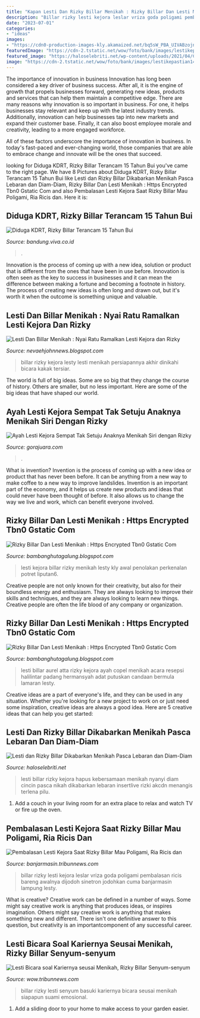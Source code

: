 ```yaml
---
title: "Kapan Lesti Dan Rizky Billar Menikah : Rizky Billar Dan Lesti Menikah : Https Encrypted Tbn0 Gstatic Com"
description: "Billar rizky lesti kejora leslar vriza goda poligami pembalasan ricis bareng awalnya dijodoh sinetron jodohkan cuma banjarmasin lampung lesty"
date: "2023-07-01"
categories:
- "ideas"
images:
- "https://cdn0-production-images-kly.akamaized.net/bq5sW_PBA_UIVABzojn6iAnn0ZA=/640x853/smart/filters:quality(75):strip_icc():format(jpeg)/kly-media-production/medias/3283556/original/050800500_1604205356-Lesti_Kejora_10.jpg"
featuredImage: "https://cdn-2.tstatic.net/wow/foto/bank/images/lestikepastian1492020a.jpg"
featured_image: "https://haloselebriti.net/wp-content/uploads/2021/04/COVER-HS-LESTI.jpg"
image: "https://cdn-2.tstatic.net/wow/foto/bank/images/lestikepastian1492020a.jpg"
---
```



The importance of innovation in business
Innovation has long been considered a key driver of business success. After all, it is the engine of growth that propels businesses forward, generating new ideas, products and services that can help them maintain a competitive edge.
There are many reasons why innovation is so important in business. For one, it helps businesses stay relevant and keep up with the latest industry trends. Additionally, innovation can help businesses tap into new markets and expand their customer base. Finally, it can also boost employee morale and creativity, leading to a more engaged workforce.

All of these factors underscore the importance of innovation in business. In today's fast-paced and ever-changing world, those companies that are able to embrace change and innovate will be the ones that succeed.

	

		
looking for Diduga KDRT, Rizky Billar Terancam 15 Tahun Bui you've came to the right page. We have 8 Pictures about Diduga KDRT, Rizky Billar Terancam 15 Tahun Bui like Lesti dan Rizky Billar Dikabarkan Menikah Pasca Lebaran dan Diam-Diam, Rizky Billar Dan Lesti Menikah : Https Encrypted Tbn0 Gstatic Com and also Pembalasan Lesti Kejora Saat Rizky Billar Mau Poligami, Ria Ricis dan. Here it is:
		
    
## Diduga KDRT, Rizky Billar Terancam 15 Tahun Bui

<img loading=lazy src="https://thumbs.vdvc.id/bandung/images/original/2022/08/11/62f4bc56e4911-rizky-billar-dan-lesti_bandung.jpg" onerror="this.onerror=null;this.src='https://tse2.mm.bing.net/th?id=OIP.J7cSeMZpE8uErwlkGvZ7OwHaEK&amp;pid=15.1';" alt="Diduga KDRT, Rizky Billar Terancam 15 Tahun Bui">

_Source: bandung.viva.co.id_

>. 

	

Innovation is the process of coming up with a new idea, solution or product that is different from the ones that have been in use before. Innovation is often seen as the key to success in businesses and it can mean the difference between making a fortune and becoming a footnote in history. The process of creating new ideas is often long and drawn out, but it's worth it when the outcome is something unique and valuable.

    
## Lesti Dan Billar Menikah : Nyai Ratu Ramalkan Lesti Kejora Dan Rizky

<img loading=lazy src="https://cdn-2.tstatic.net/banjarmasin/foto/bank/images/lesty-kejora-dan-rizky-billar-makin-serius.jpg" onerror="this.onerror=null;this.src='https://tse2.mm.bing.net/th?id=OIP.wwT1c8NtPf71s4AvstOXVgHaEK&amp;pid=15.1';" alt="Lesti Dan Billar Menikah : Nyai Ratu Ramalkan Lesti Kejora dan Rizky">

_Source: nevaehjohnnews.blogspot.com_

>billar rizky kejora lesty lesti menikah persiapannya akhir dinikahi bicara kakak tersiar. 

	

The world is full of big ideas. Some are so big that they change the course of history. Others are smaller, but no less important. Here are some of the big ideas that have shaped our world.

    
## Ayah Lesti Kejora Sempat Tak Setuju Anaknya Menikah Siri Dengan Rizky

<img loading=lazy src="https://assets.promediateknologi.com/crop/0x0:0x0/x/photo/2022/10/01/2007751964.jpg" onerror="this.onerror=null;this.src='https://tse1.mm.bing.net/th?id=OIP.86sr9ruD8JgfnMlRThIl5wHaEl&amp;pid=15.1';" alt="Ayah Lesti Kejora Sempat Tak Setuju Anaknya Menikah Siri dengan Rizky">

_Source: gorajuara.com_

>. 

	

What is invention?
Invention is the process of coming up with a new idea or product that has never been before. It can be anything from a new way to make coffee to a new way to improve landslides. 
Invention is an important part of the economy, and it helps us create new products and ideas that could never have been thought of before. It also allows us to change the way we live and work, which can benefit everyone involved.

    
## Rizky Billar Dan Lesti Menikah : Https Encrypted Tbn0 Gstatic Com

<img loading=lazy src="https://cdn0-production-images-kly.akamaized.net/bq5sW_PBA_UIVABzojn6iAnn0ZA=/640x853/smart/filters:quality(75):strip_icc():format(jpeg)/kly-media-production/medias/3283556/original/050800500_1604205356-Lesti_Kejora_10.jpg" onerror="this.onerror=null;this.src='https://tse2.mm.bing.net/th?id=OIP.FtVInh1I3KSc3NqKAnuOxAHaJ3&amp;pid=15.1';" alt="Rizky Billar Dan Lesti Menikah : Https Encrypted Tbn0 Gstatic Com">

_Source: bambanghutagalung.blogspot.com_

>lesti kejora billar rizky menikah lesty kly awal penolakan perkenalan potret liputan6. 

	

Creative people are not only known for their creativity, but also for their boundless energy and enthusiasm. They are always looking to improve their skills and techniques, and they are always looking to learn new things. Creative people are often the life blood of any company or organization.

    
## Rizky Billar Dan Lesti Menikah : Https Encrypted Tbn0 Gstatic Com

<img loading=lazy src="https://cdn.popbela.com/content-images/post/20210406/167782417-495029771532028-3980889350500551876-n-6d0422e5339f96892cd971c4282601e3.jpg" onerror="this.onerror=null;this.src='https://tse4.mm.bing.net/th?id=OIP.oEaLonCasb2jbbzYV5Hj-QHaJQ&amp;pid=15.1';" alt="Rizky Billar Dan Lesti Menikah : Https Encrypted Tbn0 Gstatic Com">

_Source: bambanghutagalung.blogspot.com_

>lesti billar aurel atta rizky kejora ayah copel menikah acara resepsi halilintar padang hermansyah adat putuskan candaan bermula lamaran lesty. 

	

Creative ideas are a part of everyone's life, and they can be used in any situation. Whether you're looking for a new project to work on or just need some inspiration, creative ideas are always a good idea. Here are 5 creative ideas that can help you get started: 

    
## Lesti Dan Rizky Billar Dikabarkan Menikah Pasca Lebaran Dan Diam-Diam

<img loading=lazy src="https://haloselebriti.net/wp-content/uploads/2021/04/COVER-HS-LESTI.jpg" onerror="this.onerror=null;this.src='https://tse4.mm.bing.net/th?id=OIP.vM9IMVKCnjo-9vQrRy9BXAHaEc&amp;pid=15.1';" alt="Lesti dan Rizky Billar Dikabarkan Menikah Pasca Lebaran dan Diam-Diam">

_Source: haloselebriti.net_

>lesti billar rizky kejora hapus kebersamaan menikah nyanyi diam cincin pasca nikah dikabarkan lebaran insertlive rizki akcdn menangis terlena pilu. 

	

1. Add a couch in your living room for an extra place to relax and watch TV or fire up the oven.

    
## Pembalasan Lesti Kejora Saat Rizky Billar Mau Poligami, Ria Ricis Dan

<img loading=lazy src="https://cdn-2.tstatic.net/banjarmasin/foto/bank/images/lesti-kejora-dan-rizky-billar-yang-kerap-tampil-mesra.jpg" onerror="this.onerror=null;this.src='https://tse1.mm.bing.net/th?id=OIP.mn_Nfsgs1BDSa015I9qy7AHaEK&amp;pid=15.1';" alt="Pembalasan Lesti Kejora Saat Rizky Billar Mau Poligami, Ria Ricis dan">

_Source: banjarmasin.tribunnews.com_

>billar rizky lesti kejora leslar vriza goda poligami pembalasan ricis bareng awalnya dijodoh sinetron jodohkan cuma banjarmasin lampung lesty. 

	

What is creative?
Creative work can be defined in a number of ways. Some might say creative work is anything that produces ideas, or inspires imagination. Others might say creative work is anything that makes something new and different. There isn't one definitive answer to this question, but creativity is an importantcomponent of any successful career.

    
## Lesti Bicara Soal Kariernya Seusai Menikah, Rizky Billar Senyum-senyum

<img loading=lazy src="https://cdn-2.tstatic.net/wow/foto/bank/images/lestikepastian1492020a.jpg" onerror="this.onerror=null;this.src='https://tse1.mm.bing.net/th?id=OIP.HZaulbnpCz5Q_CNgCqtXcQHaEK&amp;pid=15.1';" alt="Lesti Bicara soal Kariernya seusai Menikah, Rizky Billar Senyum-senyum">

_Source: wow.tribunnews.com_

>billar rizky lesti senyum basuki kariernya bicara seusai menikah siapapun suami emosional. 

	

1. Add a sliding door to your home to make access to your garden easier.


